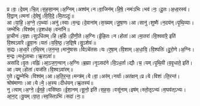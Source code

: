 

  
प्र।वः॒।दे॒वम्।चि॒त्।स॒ह॒सा॒नम्।अ॒ग्निम्।अश्व॑म्।न।वा॒जिन॑म्।हि॒षे॒।नमः॑ऽभिः।भव॑।नः॒।दू॒तः।अ॒ध्व॒रस्य॑।वि॒द्वान्।त्मना॑।दे॒वेषु॑।वि॒वि॒दे॒।मि॒तऽदुः॑॥  
आ।या॒हि॒।अ॒ग्ने॒।प॒थ्याः॑।अनु॑।स्वाः।म॒न्द्रः।दे॒वाना॑म्।स॒ख्यम्।जु॒षा॒णः।आ।सानु॑।शुष्मैः॑।न॒दय॑न्।पृ॒थि॒व्याः।जम्भे॑भिः।विश्व॑म्।उ॒शध॑क्।वना॑नि॥  
प्रा॒चीनः॑।य॒ज्ञः।सुऽधि॑तम्।हि।ब॒र्हिः।प्री॒णी॒ते।अ॒ग्निः।ई॒ळि॒तः।न।होता॑।आ।मा॒तरा॑।वि॒श्ववा॑रे॒ इति॑ वि॒श्वऽवा॑रे।हु॒वा॒नः।यतः॑।य॒वि॒ष्ठ॒।ज॒ज्ञि॒षे।सु॒ऽशेवः॑॥  
स॒द्यः।अ॒ध्व॒रे।र॒थि॒रम्।ज॒न॒न्त॒।मानु॑षासः।विऽचे॑तसः।यः।ए॒षा॒म्।वि॒शाम्।अ॒धा॒यि॒।वि॒श्पतिः॑।दु॒रो॒णे।अ॒ग्निः।म॒न्द्रः।मधु॑ऽवचाः।ऋ॒तऽवा॑॥  
असा॑दि।वृ॒तः।वह्निः॑।आ॒ऽज॒ग॒न्वान्।अ॒ग्निः।ब्र॒ह्मा।नृ॒ऽसद॑ने।वि॒ऽध॒र्ता।द्यौः।च॒।यम्।पृ॒थि॒वी।व॒वृ॒धाते॒ इति॑।आ।यम्।होता॑।यज॑ति।वि॒श्वऽवा॑रम्॥  
ए॒ते।द्यु॒म्नेभिः।विश्व॑म्।आ।अ॒ति॒र॒न्त॒।मन्त्र॑म्।ये।वा॒।अर॑म्।नर्याः॑।अत॑क्षन्।प्र।ये।विशः॑।ति॒रन्त॑।श्रोष॑माणाः।आ।ये।मे॒।अ॒स्य।दीध॑यन्।ऋ॒तस्य॑॥  
नु।त्वाम्।अ॒ग्ने॒।ई॒म॒हे॒।वसि॑ष्ठाः।ई॒शा॒नम्।सू॒नो॒ इति॑।स॒ह॒सः॒।वसू॑नाम्।इष॑म्।स्तो॒तृऽभ्यः॑।म॒घव॑त्ऽभ्यः।आ॒न॒ट्।यू॒यम्।पा॒त॒।स्व॒स्तिऽभिः॑।सदा॑।नः॒॥  
